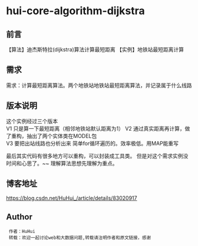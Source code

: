 # hui-core-algorithm-dijkstra

## 前言
【算法】迪杰斯特拉(dijkstra)算法计算最短距离
【实例】地铁站最短距离计算

## 需求
需求：计算最短距离算法。两个地铁站地铁站最短距离算法，并记录属于什么线路

## 版本说明
这个实例经过三个版本  
V1 只是算一下最短距离（相邻地铁站默认距离为1） 
V2 通过真实距离再计算，做了重构，抽出了两个实体类在MODEL包  
V3 要把出站线路也分析出来 简单for循环遍历的。效率极低。用MAP能重写  

最后其实代码有很多地方可以重构，可以封装成工具类。
但是对这个需求实例没时间和心思了。~~
理解算法思想先理解为重点。
## 博客地址
https://blog.csdn.net/HuHui_/article/details/83020917

## Author
```
 作者：HuHui
 转载：欢迎一起讨论web和大数据问题,转载请注明作者和原文链接，感谢
```
